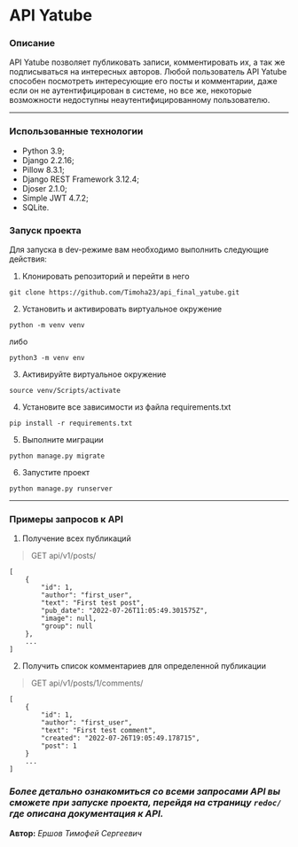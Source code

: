 # API Yatube
###  Описание
API Yatube позволяет публиковать записи, комментировать их, а так же подписываться на интересных авторов. Любой пользователь API Yatube способен посмотреть интересующие его посты и комментарии, даже если он не аутентифицирован в системе, но все же, некоторые возможности недоступны неаутентифицированному пользователю.
___
### Использованные технологии

* Python 3.9;
* Django 2.2.16;
* Pillow 8.3.1;
* Django REST Framework 3.12.4;
* Djoser 2.1.0;
* Simple JWT 4.7.2;
* SQLite.

### Запуск проекта
Для запуска в dev-режиме вам необходимо выполнить следующие действия:

 1. Клонировать репозиторий и перейти в него
```
git clone https://github.com/Timoha23/api_final_yatube.git
```
2. Установить и активировать виртуальное окружение
```
python -m venv venv
```
либо
```
python3 -m venv env
```
3. Активируйте виртуальное окружение
```
source venv/Scripts/activate
```
4. Установите все зависимости из файла requirements.txt
```
pip install -r requirements.txt
```
5. Выполните миграции
```
python manage.py migrate
```
6. Запустите проект
```
python manage.py runserver
```
___
### Примеры запросов к API
1. Получение всех публикаций 
>GET api/v1/posts/
```
[
    {
        "id": 1,
        "author": "first_user",
        "text": "First test post",
        "pub_date": "2022-07-26T11:05:49.301575Z",
        "image": null,
        "group": null
    },
    ...
]
```
2. Получить список комментариев для определенной публикации
>GET api/v1/posts/1/comments/
```
[
    {
        "id": 1,
        "author": "first_user",
        "text": "First test comment",
        "created": "2022-07-26T19:05:49.178715",
        "post": 1
    }
    ...
]
```
### *Более детально ознакомиться со всеми запросами API вы сможете при запуске проекта, перейдя на страницу ```redoc/``` где описана документация к API.*

**Автор:**
*Ершов Тимофей Сергеевич*
